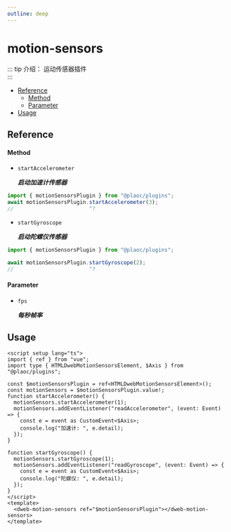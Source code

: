 ```yaml
---
outline: deep
---
```


# motion-sensors

<Badges name="@plaoc/plugins" />

::: tip 介绍：
运动传感器插件  
:::

- [Reference](#reference)
  - [Method](#method)
  - [Parameter](#parameter)
- [Usage](#usage)

## Reference

#### Method

- `startAccelerometer`

  **_启动加速计传感器_**

```ts twoslash
import { motionSensorsPlugin } from "@plaoc/plugins";
await motionSensorsPlugin.startAccelerometer(3);
//                        ^?
```

- `startGyroscope`

  **_启动陀螺仪传感器_**

```ts twoslash
import { motionSensorsPlugin } from "@plaoc/plugins";

await motionSensorsPlugin.startGyroscope(2);
//                        ^?
```

#### Parameter

- `fps`

  **_每秒帧率_**

## Usage

```vue {5,8,9,10,16,17,18}
<script setup lang="ts">
import { ref } from "vue";
import type { HTMLDwebMotionSensorsElement, $Axis } from "@plaoc/plugins";

const $motionSensorsPlugin = ref<HTMLDwebMotionSensorsElement>();
const motionSensors = $motionSensorsPlugin.value!;
function startAccelerometer() {
  motionSensors.startAccelerometer(1);
  motionSensors.addEventListener("readAccelerometer", (event: Event) => {
    const e = event as CustomEvent<$Axis>;
    console.log("加速计: ", e.detail);
  });
}

function startGyroscope() {
  motionSensors.startGyroscope(1);
  motionSensors.addEventListener("readGyroscope", (event: Event) => {
    const e = event as CustomEvent<$Axis>;
    console.log("陀螺仪: ", e.detail);
  });
}
</script>
<template>
  <dweb-motion-sensors ref="$motionSensorsPlugin"></dweb-motion-sensors>
</template>
```
